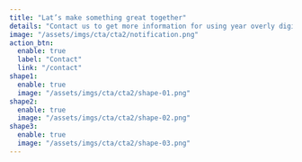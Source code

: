 ```yaml
---
title: "Lat’s make something great together"
details: "Contact us to get more information for using year overly digital marketing will be lightly touch."
image: "/assets/imgs/cta/cta2/notification.png"
action_btn:
  enable: true
  label: "Contact"
  link: "/contact"
shape1:
  enable: true
  image: "/assets/imgs/cta/cta2/shape-01.png"
shape2:
  enable: true
  image: "/assets/imgs/cta/cta2/shape-02.png"
shape3:
  enable: true
  image: "/assets/imgs/cta/cta2/shape-03.png"
---
```

